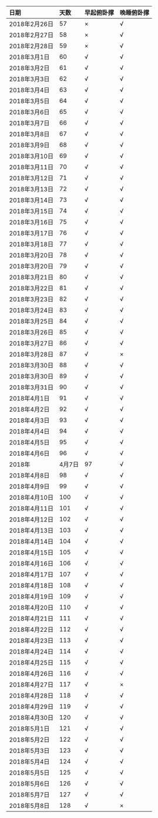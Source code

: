 |日期|天数|早起俯卧撑|晚睡俯卧撑|
|:---|:---|:---|:---|
|2018年2月26日|57|×|√|
|2018年2月27日|58|×|√|
|2018年2月28日|59|×|√|
|2018年3月1日|60|√|√|
|2018年3月2日|61|√|√|
|2018年3月3日|62|√|√|
|2018年3月4日|63|√|√|
|2018年3月5日|64|√|√|
|2018年3月6日|65|√|√|
|2018年3月7日|66|√|√|
|2018年3月8日|67|√|√|
|2018年3月9日|68|√|√|
|2018年3月10日|69|√|√|
|2018年3月11日|70|√|√|
|2018年3月12日|71|√|√|
|2018年3月13日|72|√|√|
|2018年3月14日|73|√|√|
|2018年3月15日|74|√|√|
|2018年3月16日|75|√|√|
|2018年3月17日|76|√|√|
|2018年3月18日|77|√|√|
|2018年3月20日|78|√|√|
|2018年3月20日|79|√|√|
|2018年3月21日|80|√|√|
|2018年3月22日|81|√|√|
|2018年3月23日|82|√|√|
|2018年3月24日|83|√|√|
|2018年3月25日|84|√|√|
|2018年3月26日|85|√|√|
|2018年3月27日|86|√|√|
|2018年3月28日|87|√|×|
|2018年3月30日|88|√|√|
|2018年3月30日|89|√|√|
|2018年3月31日|90|√|√|
|2018年4月1日|91|√|√|
|2018年4月2日|92|√|√|
|2018年4月3日|93|√|√|
|2018年4月4日|94|√|√|
|2018年4月5日|95|√|√|
|2018年4月6日|96|√|√|
|2018年|4月7日|97|√|√|
|2018年4月8日|98|√|√|
|2018年4月9日|99|√|√|
|2018年4月10日|100|√|√|
|2018年4月11日|101|√|√|
|2018年4月12日|102|√|√|
|2018年4月13日|103|√|√|
|2018年4月14日|104|√|√|
|2018年4月15日|105|√|√|
|2018年4月16日|106|√|√|
|2018年4月17日|107|√|√|
|2018年4月18日|108|√|√|
|2018年4月19日|109|√|√|
|2018年4月20日|110|√|√|
|2018年4月21日|111|√|√|
|2018年4月22日|112|√|√|
|2018年4月23日|113|√|√|
|2018年4月24日|114|√|√|
|2018年4月25日|115|√|√|
|2018年4月26日|116|√|√|
|2018年4月27日|117|√|×|
|2018年4月28日|118|√|√|
|2018年4月29日|119|√|√|
|2018年4月30日|120|√|√|
|2018年5月1日|121|√|√|
|2018年5月2日|122|√|√|
|2018年5月3日|123|√|√|
|2018年5月4日|124|√|√|
|2018年5月5日|125|√|√|
|2018年5月6日|126|√|√|
|2018年5月7日|127|√|√|
|2018年5月8日|128|√|×|